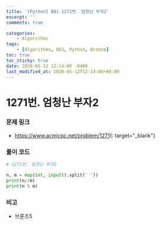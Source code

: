 ```yaml
---
title: '[Python] BOJ 1271번. 엄청난 부자2'
excerpt: ''
comments: true

categories:
    - Algorithms
tags:
    - [Algorithms, BOJ, Python, Bronze]
toc: true
toc_sticky: true
date: 2020-05-12 12:14:00 -0400
last_modified_at: 2020-05-12T12:14:00+08:00
---
```


# 1271번. 엄청난 부자2

### 문제 링크

-   <https://www.acmicpc.net/problem/1271>{: target="\_blank"}

### 풀이 코드

```python
# 1271번. 엄청난 부자2

n, m = map(int, input().split(' '))
print(n//m)
print(n % m)
```

### 비고

-   브론즈5
